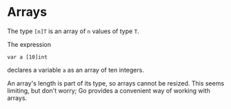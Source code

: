 # Arrays

The type `[n]T` is an array of `n` values of type `T`.

The expression
```text
var a [10]int
```
declares a variable `a` as an array of ten integers.

An array's length is part of its type, so arrays cannot be resized.
This seems limiting, but don't worry; Go provides a convenient way of working with arrays.